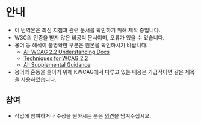 # 안내
* 이 번역본은 최신 지침과 관련 문서를 확인하기 위해 제작 중입니다.
* W3C의 인증을 받지 않은 비공식 문서이며, 오류가 있을 수 있습니다.
* 용어 등 해석이 불명확한 부분은 원본을 확인하시기 바랍니다.
  * [All WCAG 2.2 Understanding Docs](https://www.w3.org/WAI/WCAG22/Understanding/)
  * [Techniques for WCAG 2.2](https://www.w3.org/WAI/WCAG22/Techniques/)
  * [All Supplemental Guidance](https://www.w3.org/WAI/WCAG2/supplemental/)
* 용어의 혼동을 줄이기 위해 KWCAG에서 다루고 있는 내용은 가급적이면 같은 제목을 사용하였습니다.

## 참여
* 작업에 참여하거나 수정을 원하시는 분은 [의견](https://github.com/a11ykr/wcag22-understanding/issues/new)을 남겨주십시오.